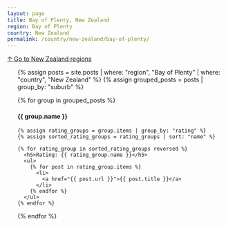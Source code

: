 ```yaml
---
layout: page
title: Bay of Plenty, New Zealand
region: Bay of Plenty
country: New Zealand
permalink: /country/new-zealand/bay-of-plenty/
---
```

[↑ Go to New Zealand regions](/country/new-zealand/)
<ul>
  {% assign posts = site.posts | where: "region", "Bay of Plenty" | where: "country", "New Zealand" %}
  {% assign grouped_posts = posts | group_by: "suburb" %}

  {% for group in grouped_posts %}
    <h4>{{ group.name }}</h4>

    {% assign rating_groups = group.items | group_by: "rating" %}
    {% assign sorted_rating_groups = rating_groups | sort: "name" %}

    {% for rating_group in sorted_rating_groups reversed %}
      <h5>Rating: {{ rating_group.name }}</h5>
      <ul>
        {% for post in rating_group.items %}
          <li>
            <a href="{{ post.url }}">{{ post.title }}</a>
          </li>
        {% endfor %}
      </ul>
    {% endfor %}
  {% endfor %}
</ul>
